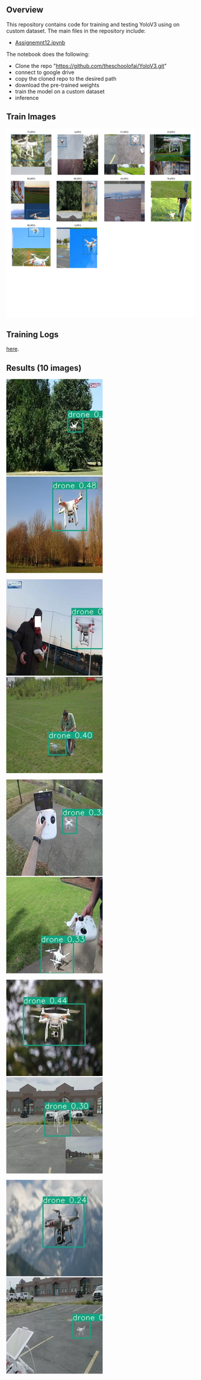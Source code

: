 ## Overview

This repository contains code for training and testing YoloV3 using on custom dataset. The main files in the repository include:

- [Assignemnt12.ipynb](https://github.com/mrrahul011/ERAV2/blob/main/Assignment_12/Assignemnt12.ipynb)

The notebook does the following:
  - Clone the repo "https://github.com/theschoolofai/YoloV3.git"
  - connect to google drive
  - copy the cloned repo to the desired path
  - download the pre-trained weights
  - train the model on a custom dataset
  - inference

## Train Images

![](https://github.com/mrrahul011/ERAV2/blob/main/Assignment_12/train_batch0.png)

## Training Logs

 [here](https://github.com/mrrahul011/ERAV2/blob/main/Assignment_12/training_log.txt).

## Results (10 images)

![1](https://github.com/mrrahul011/ERAV2/blob/main/Assignment_12/output/10.JPEG)   ![2](https://github.com/mrrahul011/ERAV2/blob/main/Assignment_12/output/14.JPEG)

![3](https://github.com/mrrahul011/ERAV2/blob/main/Assignment_12/output/15.JPEG)  ![4](https://github.com/mrrahul011/ERAV2/blob/main/Assignment_12/output/21.JPEG)

![5](https://github.com/mrrahul011/ERAV2/blob/main/Assignment_12/output/36.JPEG)  ![6](https://github.com/mrrahul011/ERAV2/blob/main/Assignment_12/output/66.JPEG)

![7](https://github.com/mrrahul011/ERAV2/blob/main/Assignment_12/output/70.JPEG)  ![8](https://github.com/mrrahul011/ERAV2/blob/main/Assignment_12/output/77.JPEG)

![9](https://github.com/mrrahul011/ERAV2/blob/main/Assignment_12/output/89.JPEG)  ![10](https://github.com/mrrahul011/ERAV2/blob/main/Assignment_12/output/91.JPEG)



## 
